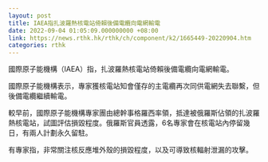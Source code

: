 ```yaml
---
layout: post
title: IAEA指扎波羅熱核電站倚賴後備電纜向電網輸電
date: 2022-09-04 01:05:09.000000000 +08:00
link: https://news.rthk.hk/rthk/ch/component/k2/1665449-20220904.htm
categories: rthk
---
```


國際原子能機構（IAEA）指，扎波羅熱核電站倚賴後備電纜向電網輸電。

國際原子能機構表示，專家獲核電站知會僅存的主電纜再次同供電網失去聯繫，但後備電纜繼續輸電。

較早前，國際原子能機構專家團由總幹事格羅西率領，抵達被俄羅斯佔領的扎波羅熱核電站，試圖評估損毀程度。俄羅斯官員透露，6名專家會在核電站內停留幾日，有兩人計劃永久留駐。

有專家指，非常關注核反應堆外殼的損毀程度，以及可導致核輻射泄漏的攻擊。
